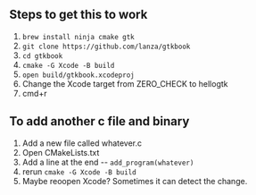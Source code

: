 ## Steps to get this to work
1. `brew install ninja cmake gtk`
2. `git clone https://github.com/lanza/gtkbook`
3. `cd gtkbook`
4. `cmake -G Xcode -B build`
5. `open build/gtkbook.xcodeproj`
6. Change the Xcode target from ZERO_CHECK to hellogtk
7. cmd+r

## To add another c file and binary
1. Add a new file called whatever.c
2. Open CMakeLists.txt
3. Add a line at the end -- `add_program(whatever)`
4. rerun `cmake -G Xcode -B build`
5. Maybe reoopen Xcode? Sometimes it can detect the change.
